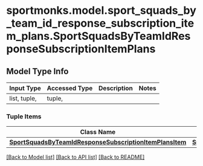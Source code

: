 # sportmonks.model.sport_squads_by_team_id_response_subscription_item_plans.SportSquadsByTeamIdResponseSubscriptionItemPlans

## Model Type Info
Input Type | Accessed Type | Description | Notes
------------ | ------------- | ------------- | -------------
list, tuple,  | tuple,  |  | 

### Tuple Items
Class Name | Input Type | Accessed Type | Description | Notes
------------- | ------------- | ------------- | ------------- | -------------
[**SportSquadsByTeamIdResponseSubscriptionItemPlansItem**](SportSquadsByTeamIdResponseSubscriptionItemPlansItem.md) | [**SportSquadsByTeamIdResponseSubscriptionItemPlansItem**](SportSquadsByTeamIdResponseSubscriptionItemPlansItem.md) | [**SportSquadsByTeamIdResponseSubscriptionItemPlansItem**](SportSquadsByTeamIdResponseSubscriptionItemPlansItem.md) |  | 

[[Back to Model list]](../../README.md#documentation-for-models) [[Back to API list]](../../README.md#documentation-for-api-endpoints) [[Back to README]](../../README.md)

